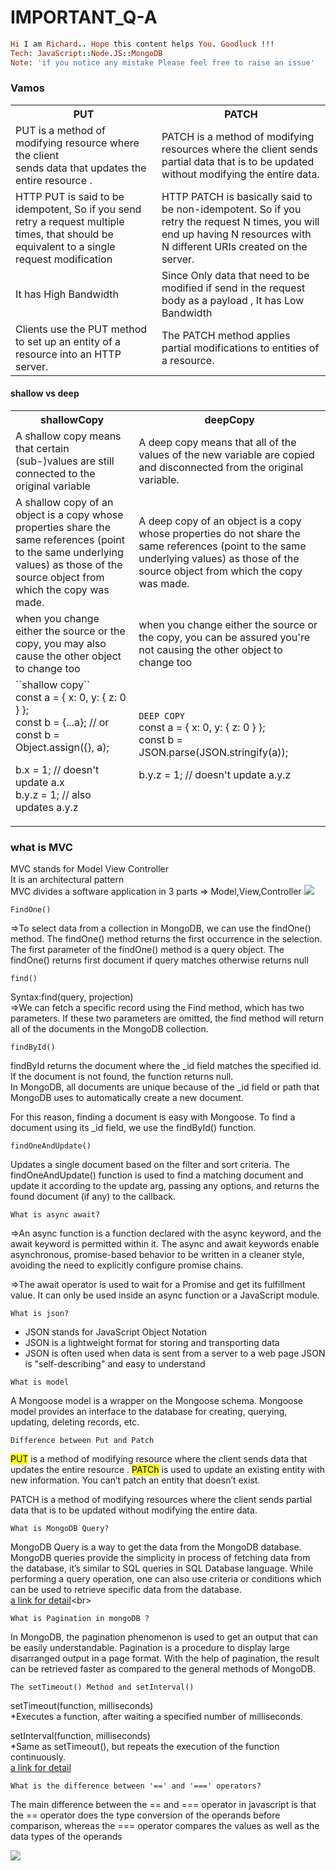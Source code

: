 # IMPORTANT_Q-A

```ruby
Hi I am Richard.. Hope this content helps You. Goodluck !!!
Tech: JavaScript::Node.JS::MongoDB
Note: 'if you notice any mistake Please feel free to raise an issue'

```




<!DOCTYPE html>
<html>
<body>
<h3>Vamos</h3>
<table>
  <tr>
    <th>PUT</th>
    <th>PATCH</th>
  </tr>
  <tr>
    <td>PUT is a method of modifying resource where the client<br> sends data that updates the entire resource . </td>
    <td>PATCH is a method of modifying resources where the client sends partial data that is to be updated without modifying the entire data.</td>
  </tr>
  <tr>
    <td>HTTP PUT is said to be idempotent, So if you send retry a request multiple times, that should be equivalent to a single request modification</td>
    <td>HTTP PATCH is basically said to be non-idempotent. So if you retry the request N times, you will end up having N resources with N different URIs created on the server.</td>
  </tr>
  <tr>
    <td>It has High Bandwidth </td>
    <td>Since Only data that need to be modified if send in the request body as a payload , It has Low Bandwidth </td>
  </tr>
  <tr>
    <td>Clients use the PUT method to set up an entity of a resource into an HTTP server. </td>
   <td>The PATCH method applies partial modifications to entities of a resource.</td>
  </tr>
</table>
</body>
</html>
<h4>shallow vs deep</h4>
<table>
  <tr>
    <th>shallowCopy</th>
    <th>deepCopy</th>
  </tr>
  <tr>
    <td>A shallow copy means that certain (sub-)values are still connected to the original variable </td>
    <td>A deep copy means that all of the values of the new variable are copied and disconnected from the original variable.</td>
  </tr>
  <tr>
    <td>A shallow copy of an object is a copy whose properties share the same references (point to the same underlying values) as those of the source object from which the copy was made.</td>
    <td>A deep copy of an object is a copy whose properties do not share the same references (point to the same underlying values) as those of the source object from which the copy was made.</td>
  </tr>
  <tr>
    <td>when you change either the source or the copy, you may also cause the other object to change too </td>
    <td>when you change either the source or the copy, you can be assured you're not causing the other object to change too </td>
  </tr>
   <tr>
 <td>``shallow copy``<br>
 const a = { x: 0, y: { z: 0 } };<br>
const b = {...a}; // or const b = Object.assign({}, a);<br>

b.x = 1; // doesn't update a.x <br>
b.y.z = 1; // also updates a.y.z</td>
    <td>``DEEP COPY``<br>
const a = { x: 0, y: { z: 0 } };<br>
const b = JSON.parse(JSON.stringify(a)); <br>

b.y.z = 1; // doesn't update a.y.z </td>
  </tr>

</table>

<h3>what is MVC</h3>

 MVC stands for Model View Controller <br>
 It is an architectural pattern<br>
 MVC divides a software application in 3 parts =>  Model,View,Controller
 ![](https://github.com/Richard-vinu/Kannada_Coder/blob/main/screenshot-www.youtube.com-2022.10.30-17_27_32.png)


``FindOne()``

=>To select data from a collection in MongoDB, we can use the findOne() method.
  The findOne() method returns the first occurrence in the selection.
  The first parameter of the findOne() method is a query object.
  The findOne() returns first document if query matches otherwise returns null

``find()``

Syntax:find(query, projection)<br>
=>We can fetch a specific record using the Find method, which has two parameters. 
If these two parameters are omitted, the find method will return all of the documents in the MongoDB collection.

``findById()``

findById returns the document where the _id field matches the specified id. If the document is not found, the function returns null.<br>
In MongoDB, all documents are unique because of the _id field or path that MongoDB uses to automatically create a new document.<br>

For this reason, finding a document is easy with Mongoose. To find a document using its _id field, we use the findById() function.


``findOneAndUpdate()``

Updates a single document based on the filter and sort criteria.
The findOneAndUpdate() function is used to find a matching document and update it according to the update arg, passing any options, and returns the found document (if any) to the callback.





``What is async await?``

=>An async function is a function declared with the async keyword, and the await keyword is permitted within it. The async and await keywords enable asynchronous, promise-based behavior to be written in a cleaner style, avoiding the need to explicitly configure promise chains.

=>The await operator is used to wait for a Promise and get its fulfillment value. It can only be used inside an async function or a JavaScript module.


``What is json?``

 
 *  JSON stands for JavaScript Object Notation 
   * JSON is a lightweight format for storing and transporting data 
   * JSON is often used when data is sent from a server to a web page JSON is "self-describing" and easy to understand

```What is model```

A Mongoose model is a wrapper on the Mongoose schema.
Mongoose model provides an interface to the database for creating, querying, updating, deleting records, etc.

```Difference between Put and Patch```

<mark>PUT</mark> is a method of modifying resource where the client sends data that updates the entire resource .
<mark>PATCh</mark>  is used to update an existing entity with new information. You can’t patch an entity that doesn’t exist.

PATCH is a method of modifying resources where the client sends partial data that is to be updated without modifying the entire data.

```What is MongoDB Query?```

MongoDB Query is a way to get the data from the MongoDB database. MongoDB queries provide the simplicity in process of fetching data from the database, it’s similar to SQL queries in SQL Database language. While performing a query operation, one can also use criteria or conditions which can be used to retrieve specific data from the database. <br>
[a link for detail](https://www.geeksforgeeks.org/what-is-a-mongodb-query/#:~:text=MongoDB%2C%20the%20most%20popular%20open,format%20just%20like%20JSON%20format.)<br>

```What is Pagination in mongoDB ?```

In MongoDB, the pagination phenomenon is used to get an output that can be easily understandable.
Pagination is a procedure to display large disarranged output in a page format. With the help of pagination, the result can be retrieved faster as compared to the general methods of MongoDB.

```The setTimeout() Method and setInterval()```

setTimeout(function, milliseconds)<br>
  *Executes a function, after waiting a specified number of milliseconds.

setInterval(function, milliseconds)<br>
  *Same as setTimeout(), but repeats the execution of the function continuously.<br>[a link for detail](https://www.w3schools.com/js/js_timing.asp)<br>
  
  
  ```What is the difference between '==' and '===' operators?```
  
  The main difference between the == and === operator in javascript is that the == operator does the type conversion of the operands before comparison, whereas the === operator compares the values as well as the data types of the operands

<img src="https://bkit.co/w_635a66ca8baa7.gif" />
